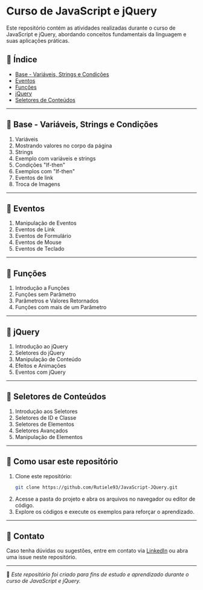 # Curso de JavaScript e jQuery

Este repositório contém as atividades realizadas durante o curso de JavaScript e jQuery, abordando conceitos fundamentais da linguagem e suas aplicações práticas.

## 📌 Índice
- [Base - Variáveis, Strings e Condições](#base---variáveis-strings-e-condições)
- [Eventos](#eventos)
- [Funções](#funções)
- [jQuery](#jquery)
- [Seletores de Conteúdos](#seletores-de-conteúdos)

---

## 📌 Base - Variáveis, Strings e Condições
1. Variáveis
2. Mostrando valores no corpo da página
3. Strings
4. Exemplo com variáveis e strings
5. Condições "If-then"
6. Exemplos com "If-then"
7. Eventos de link
8. Troca de Imagens

---

## 📌 Eventos
1. Manipulação de Eventos
2. Eventos de Link
3. Eventos de Formulário
4. Eventos de Mouse
5. Eventos de Teclado

---

## 📌 Funções
1. Introdução a Funções
2. Funções sem Parâmetro
3. Parâmetros e Valores Retornados
4. Funções com mais de um Parâmetro

---

## 📌 jQuery
1. Introdução ao jQuery
2. Seletores do jQuery
3. Manipulação de Conteúdo
4. Efeitos e Animações
5. Eventos com jQuery

---

## 📌 Seletores de Conteúdos
1. Introdução aos Seletores
2. Seletores de ID e Classe
3. Seletores de Elementos
4. Seletores Avançados
5. Manipulação de Elementos

---

## 🚀 Como usar este repositório
1. Clone este repositório:
   ```sh
   git clone https://github.com/Rutiele93/JavaScript-JQuery.git
   ```
2. Acesse a pasta do projeto e abra os arquivos no navegador ou editor de código.
3. Explore os códigos e execute os exemplos para reforçar o aprendizado.

---

## 📌 Contato
Caso tenha dúvidas ou sugestões, entre em contato via [LinkedIn](https://www.linkedin.com/in/rutiele-rios/) ou abra uma issue neste repositório.

---

📝 *Este repositório foi criado para fins de estudo e aprendizado durante o curso de JavaScript e jQuery.*
